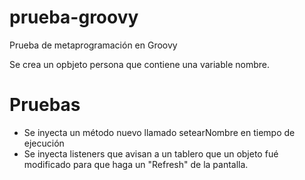 # prueba-groovy
Prueba de metaprogramación en Groovy

Se crea un opbjeto persona que contiene una variable nombre.

# Pruebas
* Se inyecta un método nuevo llamado setearNombre en tiempo de ejecución
* Se inyecta listeners que avisan a un tablero que un objeto fué modificado para que haga un "Refresh" de la pantalla.
